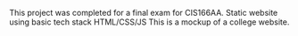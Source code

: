 This project was completed for a final exam for CIS166AA.
Static website using basic tech stack HTML/CSS/JS
This is a mockup of a college website. 
